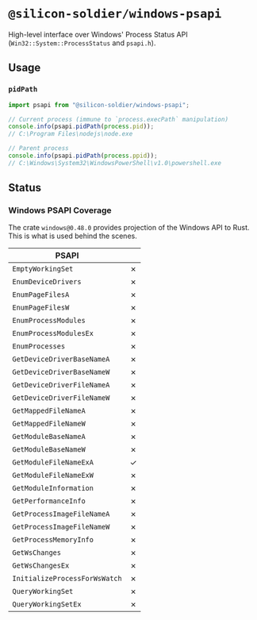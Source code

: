 # `@silicon-soldier/windows-psapi`

High-level interface over Windows' Process Status API (`Win32::System::ProcessStatus` and `psapi.h`).

## Usage

### `pidPath`

```js
import psapi from "@silicon-soldier/windows-psapi";

// Current process (immune to `process.execPath` manipulation)
console.info(psapi.pidPath(process.pid));
// C:\Program Files\nodejs\node.exe

// Parent process
console.info(psapi.pidPath(process.ppid));
// C:\Windows\System32\WindowsPowerShell\v1.0\powershell.exe
```

## Status

### Windows PSAPI Coverage

The crate `windows@0.48.0` provides projection of the Windows API to Rust. This is what is used behind the scenes.

| PSAPI | |
| - | - |
| `EmptyWorkingSet` | ✗ |
| `EnumDeviceDrivers` | ✗ |
| `EnumPageFilesA` | ✗ |
| `EnumPageFilesW` | ✗ |
| `EnumProcessModules` | ✗ |
| `EnumProcessModulesEx` | ✗ |
| `EnumProcesses` | ✗ |
| `GetDeviceDriverBaseNameA` | ✗ |
| `GetDeviceDriverBaseNameW` | ✗ |
| `GetDeviceDriverFileNameA` | ✗ |
| `GetDeviceDriverFileNameW` | ✗ |
| `GetMappedFileNameA` | ✗ |
| `GetMappedFileNameW` | ✗ |
| `GetModuleBaseNameA` | ✗ |
| `GetModuleBaseNameW` | ✗ |
| `GetModuleFileNameExA` | ✓ |
| `GetModuleFileNameExW` | ✗ |
| `GetModuleInformation` | ✗ |
| `GetPerformanceInfo` | ✗ |
| `GetProcessImageFileNameA` | ✗ |
| `GetProcessImageFileNameW` | ✗ |
| `GetProcessMemoryInfo` | ✗ |
| `GetWsChanges` | ✗ |
| `GetWsChangesEx` | ✗ |
| `InitializeProcessForWsWatch` | ✗ |
| `QueryWorkingSet` | ✗ |
| `QueryWorkingSetEx` | ✗ |
